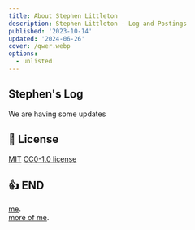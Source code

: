 ```yaml
---
title: About Stephen Littleton
description: Stephen Littleton - Log and Postings
published: '2023-10-14'
updated: '2024-06-26'
cover: /qwer.webp
options:
  - unlisted
---
```

## Stephen's Log 

We are having some updates

## 📝 License

[MIT](https://github.com/djreefa/sllog/blob/main/LICENSE)
[CC0-1.0 license ](https://github.com/djreefa/sllog/blob/main/LICENSE)

## 👍 END

[me](https://flickr.com/stephen730).  
[more of me](https://flickr.com/stephenlittleton).  
